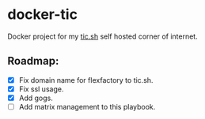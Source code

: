 # docker-tic

Docker project for my [tic.sh](https://tic.sh) self hosted corner of internet.

## Roadmap:

- [x] Fix domain name for flexfactory to tic.sh.
- [x] Fix ssl usage.
- [x] Add gogs.
- [ ] Add matrix management to this playbook.
